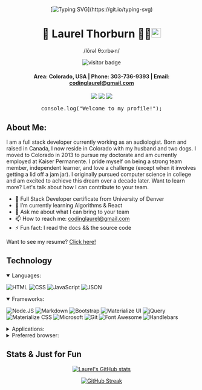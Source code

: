 <div align="center">
 
 [![Typing SVG](https://readme-typing-svg.herokuapp.com/?lines=Welcome+To+My+GitHub;Let's+Code+!)](https://git.io/typing-svg)
 
# 🌻 **Laurel Thorburn** 🦸‍♀<img src="https://camo.githubusercontent.com/e8e7b06ecf583bc040eb60e44eb5b8e0ecc5421320a92929ce21522dbc34c891/68747470733a2f2f6d656469612e67697068792e636f6d2f6d656469612f6876524a434c467a6361737252346961377a2f67697068792e676966" width="25px" data-canonical-src="https://media.giphy.com/media/hvRJCLFzcasrR4ia7z/giphy.gif" style="max-width: 100%;">
 
 /lôrəl θɔːrbɚn/
 
![visitor badge](https://visitor-badge.glitch.me/badge?page_id=laurelthorburn.visitor-badge&left_color=red&right_color=green&left_text=HelloVisitors)


<!-- Thanks for lurking my code. If you like my design and want to use it, please try to add your own flare to it so it doesn't look exactly like mine :) -->
#### Area: Colorado, USA | Phone: 303-736-9393 | Email: codinglaurel@gmail.com
 
 <a href="https://laurelthorburn.github.io/LaurelThorburn-UpdatedPortfolio/" target="_blank" alt="Github Portfolio"><img src="https://img.shields.io/badge/-PORTFOLIO-181717?logo=GitHub"></a>
 <a href="https://www.linkedin.com/in/laurel-thorburn-651592219/" target="_blank" alt="LinkedIn"><img src="https://img.shields.io/badge/-LINKEDIN-0A66C2?logo=LinkedIn"></a>
 <a href="mailto:codinglaurel@gmail.com" target="_blank" alt="Gmail"><img src="https://img.shields.io/badge/-GMAIL-EA4335?logo=Gmail"></a>
 
 

</div>
<div align="center">
 <pre>console.log("Welcome to my profile!");</pre>
</div>

## About Me:
I am a full stack developer currently working as an audiologist. Born and raised in Canada, I now reside in Colorado with my husband and two dogs. I moved to Colorado in 2013 to pursue my doctorate and am currently employed at Kaiser Permanente. I pride myself on being a strong team member, independent learner, and love a challenge (except when it involves getting a lid off a jam jar). I originally pursued computer science in college and am excited to achieve this dream over a decade later. Want to learn more? Let's talk about how I can contribute to your team.

- 🔭 Full Stack Developer certificate from University of Denver
- 🌱 I’m currently learning Algorithms & React
- 💬 Ask me about what I can bring to your team
- 📫 How to reach me: codinglaurel@gmail.com
- ⚡ Fun fact: I read the docs && the source code

Want to see my resume? [Click here!](https://drive.google.com/file/d/1Yo_9a2iOZ0rsJ-veGJPgxC8EfAvDOjDc/view?usp=sharing)

## Technology

<details open>
 <summary>Languages:</summary>

![HTML](https://img.shields.io/badge/HTML5-E34F26?style=for-the-badge&logo=html5&logoColor=white) ![CSS](https://img.shields.io/badge/CSS3-1572B6?style=for-the-badge&logo=css3&logoColor=white) ![JavaScript](https://img.shields.io/badge/JavaScript-323330?style=for-the-badge&logo=javascript&logoColor=F7DF1E) ![JSON](https://img.shields.io/badge/json-5E5C5C?style=for-the-badge&logo=json&logoColor=white)
</details>

<details open>
 <summary>Frameworks:</summary>

![Node.JS](https://img.shields.io/badge/Node.js-339933?style=for-the-badge&logo=nodedotjs&logoColor=white) ![Markdown](https://img.shields.io/badge/Markdown-000000?style=for-the-badge&logo=markdown&logoColor=white) ![Bootstrap](https://img.shields.io/badge/Bootstrap-563D7C?style=for-the-badge&logo=bootstrap&logoColor=white) ![Materialize UI](https://img.shields.io/badge/Material--UI-0081CB?style=for-the-badge&logo=material-ui&logoColor=white) ![jQuery](https://img.shields.io/badge/jQuery-0769AD?style=for-the-badge&logo=jquery&logoColor=white) ![Materialize CSS](https://img.shields.io/badge/-materialize--css-ff69b4?style=for-the-badge&logo=materialize--css&logoColor=white) ![Microsoft](https://img.shields.io/badge/Microsoft-666666?style=for-the-badge&logo=microsoft&logoColor=white) <!-- laur3lrul3z --> ![Git](https://img.shields.io/badge/Git-F05032?style=for-the-badge&logo=git&logoColor=white) ![Font Awesome](https://img.shields.io/badge/Font_Awesome-339AF0?style=for-the-badge&logo=fontawesome&logoColor=white) ![Handlebars](https://img.shields.io/badge/Handlebars.js-f0772b?style=for-the-badge&logo=handlebarsdotjs&logoColor=black)
</details>

<details>
 <summary>Applications:</summary>

![Visual Studio](https://img.shields.io/badge/Visual_Studio-5C2D91?style=for-the-badge&logo=visual%20studio&logoColor=white) ![]() ![]()
</details>

<details>
 <summary>Preferred browser:</summary>

![Chrome](https://img.shields.io/badge/Google_chrome-4285F4?style=for-the-badge&logo=Google-chrome&logoColor=white)
</details>

## Stats & Just for Fun

<div align="center">
 
[![Laurel's GitHub stats](https://github-readme-stats.vercel.app/api?username=laurelthorburn&show_icons=true&theme=calm)](https://github.com/anuraghazra/github-readme-stats)

[![GitHub Streak](https://github-readme-streak-stats.herokuapp.com?user=laurelthorburn&theme=calm&date_format=M%20j%5B%2C%20Y%5D)](https://git.io/streak-stats)
</div>
<!-- [![Top Langs](https://github-readme-stats.vercel.app/api/top-langs/?username=laurelthorburn)](https://github.com/anuraghazra/github-readme-stats) -->

